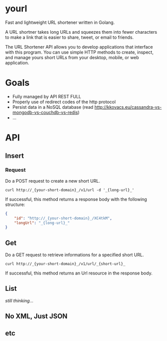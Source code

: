 # yourl

Fast and lightweight URL shortener written in Golang.

A URL shortner takes long URLs and squeezes them into fewer characters to make a link that is easier to share, tweet, or email to friends.

The URL Shortener API allows you to develop applications that interface with this program. You can use simple HTTP methods to create, inspect, and manage yours short URLs from your desktop, mobile, or web application.

# Goals

+ Fully managed by API REST FULL
+ Properly use of redirect codes of the http protocol
+ Persist data in a NoSQL database (read http://kkovacs.eu/cassandra-vs-mongodb-vs-couchdb-vs-redis)
+ ...

# API

## Insert
### Request

Do a POST request to create a new short URL.
```
curl http://_{your-short-domain}_/v1/url -d '_{long-url}_'
```
If successful, this method returns a response body with the following structure:
```json
{
    "id": "http://_{your-short-domain}_/XC4tkM",
    "longUrl": "_{long-url}_"
}
```

## Get

Do a GET request to retrieve informations for a specified short URL.
```
curl http://_{your-short-domain}_/v1/url/_{short-url}_
```
If successful, this method returns an Url resource in the response body.

## List
_still thinking..._

## No XML, Just JSON

## etc


